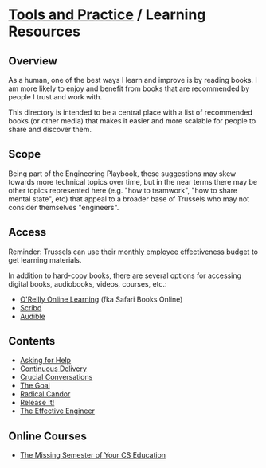 # [Tools and Practice](../README.md) / Learning Resources

## Overview

As a human, one of the best ways I learn and improve is by reading books. I am more likely to enjoy and benefit from books that are recommended by people I trust and work with.

This directory is intended to be a central place with a list of recommended books (or other media) that makes it easier and more scalable for people to share and discover them.

## Scope

Being part of the Engineering Playbook, these suggestions may skew towards more technical topics over time, but in the near terms there may be other topics represented here (e.g. "how to teamwork", "how to share mental state", etc) that appeal to a broader base of Trussels who may not consider themselves "engineers".

## Access

Reminder: Trussels can use their [monthly employee effectiveness budget](https://docs.google.com/document/d/1hvie-sPwZgOw8U7W2qmCk6dzWf7TYX28_CRfFCWL_FI/edit) to get learning materials.

In addition to hard-copy books, there are several options for accessing digital books, audiobooks, videos, courses, etc.:

- [O'Reilly Online Learning](https://www.oreilly.com/online-learning/individuals.html) (fka Safari Books Online)
- [Scribd](https://www.scribd.com/)
- [Audible](https://www.audible.com/)

## Contents

- [Asking for Help](./asking_for_help.md)
- [Continuous Delivery](./continuous_delivery.md)
- [Crucial Conversations](./crucial_conversations.md)
- [The Goal](./goal.md)
- [Radical Candor](./radical_candor.md)
- [Release It!](./release_it.md)
- [The Effective Engineer](./the_effective_engineer.md)

## Online Courses

- [The Missing Semester of Your CS Education](https://missing.csail.mit.edu/)
